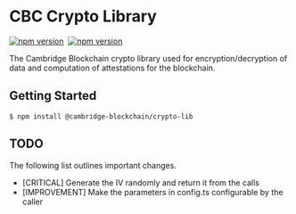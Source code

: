 # CBC Crypto Library

[![npm version](https://badge.fury.io/js/%40cambridge-blockchain%2Fcrypto-lib.svg)](https://badge.fury.io/js/%40cambridge-blockchain%2Fcrypto-lib)&nbsp;
[![npm version](https://github.com/cambridge-blockchain/crypto-lib/workflows/Testing%20Master/badge.svg)](https://github.com/cambridge-blockchain/crypto-lib/actions?query=workflow%3A%22Testing+Master%22)

The Cambridge Blockchain crypto library used for encryption/decryption of data and computation of attestations for the blockchain.

## Getting Started

    $ npm install @cambridge-blockchain/crypto-lib

## TODO

The following list outlines important changes.

-   [CRITICAL] Generate the IV randomly and return it from the calls
-   [IMPROVEMENT] Make the parameters in config.ts configurable by the caller
